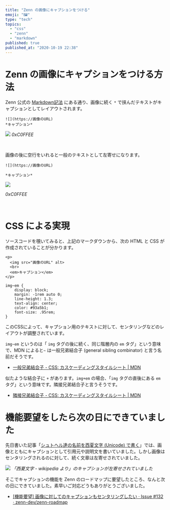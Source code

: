 ```yaml
---
title: "Zenn の画像にキャプションをつける"
emoji: "🖼️"
type: "tech"
topics:
  - "css"
  - "zenn"
  - "markdown"
published: true
published_at: "2020-10-19 22:38"
---
```


# Zenn の画像にキャプションをつける方法
Zenn 公式の [Markdown記法](https://zenn.dev/zenn/articles/markdown-guide#%E7%94%BB%E5%83%8F) にある通り、画像に続く `*` で挟んだテキストがキャプションとしてレイアウトされます。

```
![](https://画像のURL)
*キャプション*
```

![](https://storage.googleapis.com/zenn-user-upload/f2pqrrjw9dxkec2iauvrgruyj24s)
*0xC0FFEE*

&nbsp;
&nbsp;

画像の後に空行をいれると一般のテキストとして左寄せになります。
```
![](https://画像のURL)

*キャプション*
```
![](https://storage.googleapis.com/zenn-user-upload/f2pqrrjw9dxkec2iauvrgruyj24s)

*0xC0FFEE*

&nbsp;


# CSS による実現
ソースコードを覗いてみると、上記のマークダウンから、次の HTML と CSS が作成されていることが分かります。

```HTML:HTML
<p>
  <img src="画像のURL" alt>
  <br>
  <em>キャプション</em>
</p>
```

```CSS:CSS
img~em {
    display: block;
    margin: -1rem auto 0;
    line-height: 1.3;
    text-align: center;
    color: #93a5b1;
    font-size: .95rem;
}
```

このCSSによって、キャプション用のテキストに対して、センタリングなどのレイアウトが調整されています。

`img~em` というのは「 `img` タグの後に続く、同じ階層内の `em` タグ」という意味で、MDN によると`~` は一般兄弟結合子 (general sibling combinator) と言う名前だそうです。

* [一般兄弟結合子 - CSS: カスケーディングスタイルシート | MDN](https://developer.mozilla.org/ja/docs/Web/CSS/General_sibling_combinator)

似たような結合子に `+` があります。`img+em` の場合、「`img` タグの直後にある `em` タグ」という意味です。隣接兄弟結合子と言うそうです。

* [隣接兄弟結合子 - CSS: カスケーディングスタイルシート | MDN](https://developer.mozilla.org/ja/docs/Web/CSS/Adjacent_sibling_combinator)


# 機能要望をしたら次の日にできていました

先日書いた記事「[シュトヘル達の名前を西夏文字 (Unicode) で書く](https://zenn.dev/komatsuh/articles/e6cf08f226ba70b41983)」では、画像とともにキャプションとして引用元や説明文を書いていました。しかし画像はセンタリングされるのに対して、続く文章は左寄せされていました。

![](https://storage.googleapis.com/zenn-user-upload/izddzvlkbk9uurs86a74xjmqzhh3)
*「西夏文字 - wikipedia より」のキャプションが左寄せされていました*

そこでキャプションの機能を Zenn のロードマップに要望したところ、なんと次の日にできていました。素早いご対応どうもありがとうございました。

* [[機能要望] 画像に対してのキャプションもセンタリングしたい · Issue #132 · zenn-dev/zenn-roadmap](https://github.com/zenn-dev/zenn-roadmap/issues/132)

